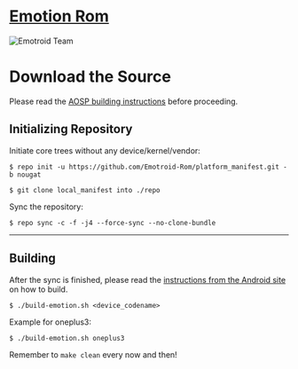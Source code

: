 [Emotion Rom](http://emotroid.com/)
====================================

![Emotroid Team](http://i.imgur.com/4XAXvMq.png)

Download the Source
===================

Please read the [AOSP building instructions](http://source.android.com/source/index.html) before proceeding.

Initializing Repository
-----------------------

Initiate core trees without any device/kernel/vendor:

    $ repo init -u https://github.com/Emotroid-Rom/platform_manifest.git -b nougat

    $ git clone local_manifest into ./repo

Sync the repository:

    $ repo sync -c -f -j4 --force-sync --no-clone-bundle

***

Building
--------

After the sync is finished, please read the [instructions from the Android site](http://s.android.com/source/building.html) on how to build.

    $ ./build-emotion.sh <device_codename>

Example for oneplus3:

    $ ./build-emotion.sh oneplus3

Remember to `make clean` every now and then!
